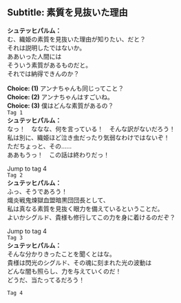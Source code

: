 # 

  
## Subtitle: 素質を見抜いた理由
  
**シュテッヒパルム：**  
む、織姫の素質を見抜いた理由が知りたい、だと？  
それは説明したではないか。  
ああいった人間には  
そういう素質があるものだと。  
それでは納得できんのか？  
  
**Choice: (1)**  アンナちゃんも同じってこと？  
**Choice: (2)**  アンナちゃんはすごいね。  
**Choice: (3)**  僕はどんな素質があるの？  
`Tag 1`  
**シュテッヒパルム：**  
なっ！　ななな、何を言っている！　そんな訳がないだろう！  
私は別に、織姫ほど泣き虫だったり気弱なわけではないぞ！  
ただちょっと、その……  
ああもうっ！　この話は終わりだっ！  
  
Jump to tag 4  
`Tag 2`  
**シュテッヒパルム：**  
ふっ、そうであろう！  
熾炎戦鬼煉獄血盟暗黒団団長として、  
私は真なる素質を見抜く眼力を備えているということだ。  
よいかシグルド、貴様も修行してこの力を身に着けるのだぞ？  
  
Jump to tag 4  
`Tag 3`  
**シュテッヒパルム：**  
そんな分かりきったことを聞くとはな。  
貴様は閃光のシグルド、その魂に刻まれた光の波動は  
どんな闇も照らし、力を与えていくのだ！  
どうだ、当たってるだろう！  
  
`Tag 4`  
